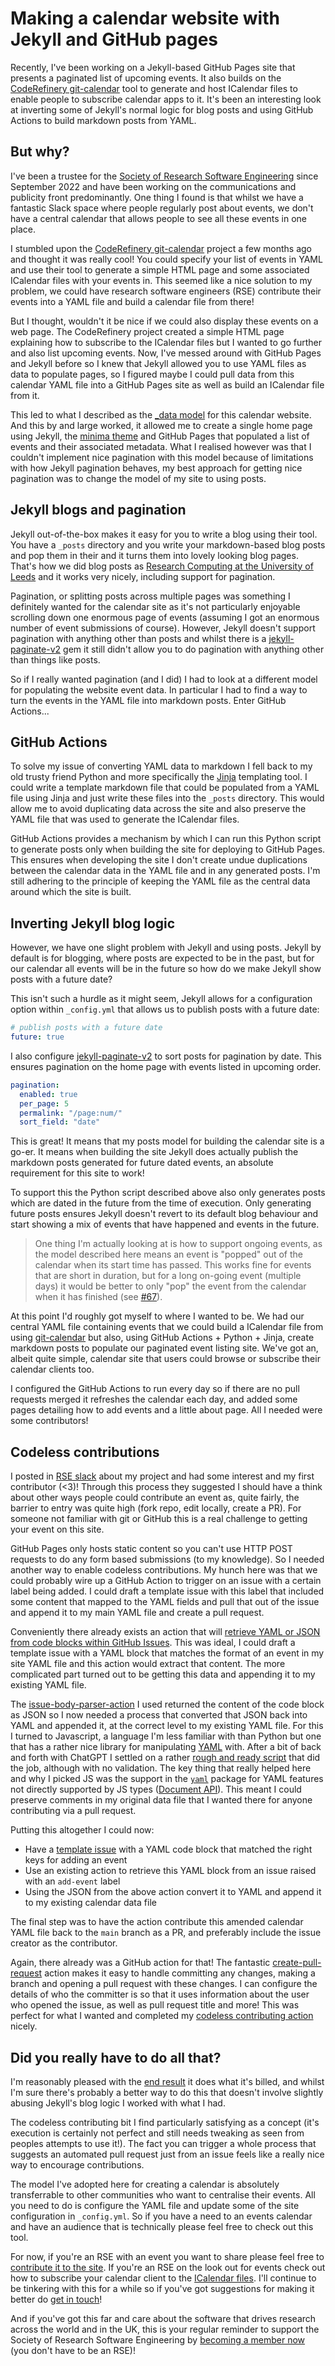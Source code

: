# Making a calendar website with Jekyll and GitHub pages

Recently, I've been working on a Jekyll-based GitHub Pages site that presents a
paginated list of upcoming events. It also builds on the [CodeRefinery
git-calendar](https://github.com/coderefinery/git-calendar) tool to generate
and host ICalendar files to enable people to subscribe calendar apps to it. It's
been an interesting look at inverting some of Jekyll's normal logic for blog
posts and using GitHub Actions to build markdown posts from YAML.

## But why?

I've been a trustee for the [Society of Research Software Engineering](https://society-rse.org/) since
September 2022 and have been working on the communications and publicity front
predominantly. One thing I found is that whilst we have a fantastic Slack space
where people regularly post about events, we don't have a central calendar that
allows people to see all these events in one place.

I stumbled upon the [CodeRefinery
git-calendar](https://github.com/coderefinery/git-calendar) project a few months
ago and thought it was really cool! You could specify your list of events in
YAML and use their tool to generate a simple HTML page and some associated
ICalendar files with your events in. This seemed like a nice solution to my
problem, we could have research software engineers (RSE) contribute their events
into a YAML file and build a calendar file from there!

But I thought, wouldn't it be nice if we could also display these events on a
web page. The CodeRefinery project created a simple HTML page explaining how to
subscribe to the ICalendar files but I wanted to go further and also list
upcoming events. Now, I've messed around with GitHub Pages and Jekyll before so I knew
that Jekyll allowed you to use YAML files as data to populate pages, so I figured
maybe I could pull data from this calendar YAML file into a GitHub Pages site as
well as build an ICalendar file from it.

This led to what I described as the [_data
model](https://github.com/Sparrow0hawk/rse-calendar/releases/tag/v0.1.0) for
this calendar website. And this by and large worked, it allowed me to create a
single home page using Jekyll, the [minima
theme](https://github.com/jekyll/minima) and GitHub Pages that populated a list
of events and their associated metadata. What I realised however was that
I couldn't implement nice pagination with this model because of limitations with
how Jekyll pagination behaves, my best approach for getting nice pagination was
to change the model of my site to using posts.

## Jekyll blogs and pagination

Jekyll out-of-the-box makes it easy for you to write a blog using their tool.
You have a `_posts` directory and you write your markdown-based blog posts and
pop them in their and it turns them into lovely looking blog pages. That's how
we did blog posts as [Research Computing at the University of
Leeds](https://arc.leeds.ac.uk/blog/) and it works very nicely, including support
for pagination.

Pagination, or splitting posts across multiple pages was something I definitely
wanted for the calendar site as it's not particularly enjoyable scrolling down one
enormous page of events (assuming I got an enormous number of event submissions
of course). However, Jekyll doesn't support pagination with anything other than
posts and whilst there is a
[jekyll-paginate-v2](https://github.com/sverrirs/jekyll-paginate-v2) gem it
still didn't allow you to do pagination with anything other than things like
posts.

So if I really wanted pagination (and I did) I had to look at a different model
for populating the website event data. In particular I had to find a way to turn
the events in the YAML file into markdown posts. Enter GitHub Actions...

## GitHub Actions 

To solve my issue of converting YAML data to markdown I fell back to my old
trusty friend Python and more specifically the
[Jinja](https://jinja.palletsprojects.com/en/3.1.x/) templating tool. I could
write a template markdown file that could be populated from a YAML file using
Jinja and just write these files into the `_posts` directory. This would allow
me to avoid duplicating data across the site and also preserve the YAML file
that was used to generate the ICalendar files. 

GitHub Actions provides a mechanism by which I can run this Python script to
generate posts only when building the site for deploying to GitHub Pages. This
ensures when developing the site I don't create undue duplications between the
calendar data in the YAML file and in any generated posts. I'm still adhering to
the principle of keeping the YAML file as the central data around which the site
is built.

## Inverting Jekyll blog logic

However, we have one slight problem with Jekyll and using posts. Jekyll by
default is for blogging, where posts are expected to be in the past, but for our
calendar all events will be in the future so how do we make Jekyll show posts
with a future date?

This isn't such a hurdle as it might seem, Jekyll allows for a configuration
option within `_config.yml` that allows us to publish posts with a future date:

```yml
# publish posts with a future date
future: true
```

I also configure
[jekyll-paginate-v2](https://github.com/sverrirs/jekyll-paginate-v2) to sort
posts for pagination by date. This ensures pagination on the home page with events
listed in upcoming order.

```yml
pagination:
  enabled: true
  per_page: 5
  permalink: "/page:num/"
  sort_field: "date"
```

This is great! It means that my posts model for building the calendar site is a
go-er. It means when building the site Jekyll does actually publish the markdown
posts generated for future dated events, an absolute requirement for this site to
work!

To support this the Python script described above also only generates posts
which are dated in the future from the time of execution. Only generating future
posts ensures Jekyll doesn't revert to its default blog behaviour and start
showing a mix of events that have happened and events in the future.

> One thing I'm actually looking at is how to support ongoing events, as the model described
> here means an event is "popped" out of the calendar when its start time has
> passed. This works fine for events that are short in duration, but for a long
> on-going event (multiple days) it would be better to only "pop" the event from
> the calendar when it has finished (see
> [#67](https://github.com/Sparrow0hawk/rse-calendar/pull/67)).

At this point I'd roughly got myself to where I wanted to be. We had our central
YAML file containing events that we could build a ICalendar file from using
[git-calendar](https://github.com/coderefinery/git-calendar) but also,
using GitHub Actions + Python + Jinja, create markdown posts to
populate our paginated event listing site. We've got an, albeit quite simple,
calendar site that users could browse or subscribe their calendar clients too. 

I configured the GitHub Actions to run every day so if there are no pull
requests merged it refreshes the calendar each day, and added some pages
detailing how to add events and a little about page. All I needed were some
contributors! 

## Codeless contributions

I posted in [RSE slack](https://society-rse.org/join-us/) about my project and
had some interest and my first contributor (<3)! Through this process
they suggested I should have a think about other ways people could contribute an
event as, quite fairly, the barrier to entry was quite high (fork repo, edit
locally, create a PR). For someone not familiar with git or GitHub this is a real
challenge to getting your event on this site. 

GitHub Pages only hosts static content so you can't use HTTP POST requests to do
any form based submissions (to my knowledge). So I needed another way to
enable codeless contributions. My hunch here was that we could probably wire up
a GitHub Action to trigger on an issue with a certain label being added. I could
draft a template issue with this label that included some content that mapped to the YAML fields
and pull that out of the issue and append it to my main YAML file and create a
pull request.

Conveniently there already exists an action that will [retrieve YAML or JSON from
code blocks within GitHub
Issues](https://github.com/peter-murray/issue-body-parser-action). This was
ideal, I could draft a template issue with a YAML block that matches the format
of an event in my site YAML file and this action would extract that content. The
more complicated part turned out to be getting this data and appending it to my
existing YAML file.

The
[issue-body-parser-action](https://github.com/peter-murray/issue-body-parser-action)
I used returned the content of the code block as JSON so I now needed a process
that converted that JSON back into YAML and appended it, at the correct level to
my existing YAML file. For this I turned to Javascript, a language I'm less
familiar with than Python but one that has a rather nice library for
manipulating [YAML](https://eemeli.org/yaml/#yaml) with. After a bit of back and
forth with ChatGPT I settled on a rather [rough and ready
script](https://github.com/Sparrow0hawk/rse-calendar/blob/main/_scripts/issue_to_event/index.js)
that did the job, although with no validation. The key thing that really helped
here and why I picked JS was the support in the
[`yaml`](https://eemeli.org/yaml/#yaml) package for YAML features not directly
supported by JS types ([Document API](https://eemeli.org/yaml/#documents)). This
meant I could preserve comments in my original data file that I wanted there for
anyone contributing via a pull request.

Putting this altogether I could now:

- Have a [template
  issue](https://github.com/Sparrow0hawk/rse-calendar/blob/main/.github/ISSUE_TEMPLATE/add-an-event-template.md)
  with a YAML code block that matched the right keys for
  adding an event
- Use an existing action to retrieve this YAML block from an issue raised with
  an `add-event` label
- Using the JSON from the above action convert it to YAML and append it to my
  existing calendar data file

The final step was to have the action contribute this amended calendar YAML file
back to the `main` branch as a PR, and preferably include the issue creator as
the contributor.

Again, there already was a GitHub action for that! The fantastic
[create-pull-request](https://github.com/peter-evans/create-pull-request) action
makes it easy to handle committing any changes, making a branch and opening a
pull request with these changes. I can configure the details of who the committer
is so that it uses information about the user who opened the issue, as well as
pull request title and more! This was perfect for what I wanted and completed my
[codeless contributing
action](https://github.com/Sparrow0hawk/rse-calendar/blob/main/.github/workflows/issue_to_pull.yml)
nicely.

## Did you really have to do all that?

I'm reasonably pleased with the [end
result](https://sparrow0hawk.github.io/rse-calendar/) it does what it's billed,
and whilst I'm sure there's probably a better way to do this that doesn't
involve slightly abusing Jekyll's blog logic I worked with what I had.

The codeless contributing bit I find particularly satisfying as a concept (it's
execution is certainly not perfect and still needs tweaking as seen from peoples
attempts to use it!). The fact you can trigger a whole process that suggests an
automated pull request just from an issue feels like a really nice way to
encourage contributions.

The model I've adopted here for creating a calendar is absolutely transferrable
to other communities who want to centralise their events. All you need to do is
configure the YAML file and update some of the site configuration in
`_config.yml`. So if you have a need to an events calendar and have an audience
that is technically please feel free to check out this tool.

For now, if you're an RSE with an event you want to share please feel free to
[contribute it to the
site](https://sparrow0hawk.github.io/rse-calendar/add-event/). If you're an RSE
on the look out for events check out how to subscribe your calendar client to
the [ICalendar files](https://sparrow0hawk.github.io/rse-calendar/subscribe/).
I'll continue to be tinkering with this for a while so if you've got suggestions
for making it better do [get in
touch](https://github.com/Sparrow0hawk/rse-calendar/issues/new)!

And if you've got this far and care about the software that drives research
across the world and in the UK, this is your regular reminder to support the
Society of Research Software Engineering by [becoming a member
now](https://society-rse.org/join-us/) (you don't have to be an RSE)!
